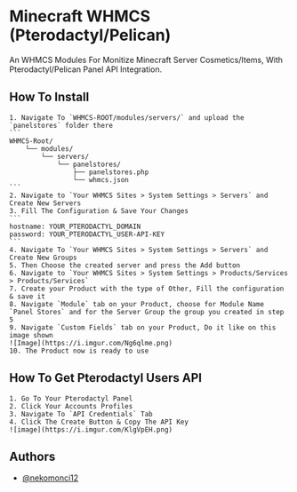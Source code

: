 
# Minecraft WHMCS (Pterodactyl/Pelican)

An WHMCS Modules For Monitize Minecraft Server Cosmetics/Items, With Pterodactyl/Pelican Panel API Integration.
## How To Install
    1. Navigate To `WHMCS-ROOT/modules/servers/` and upload the `panelstores` folder there
    ```
    WHMCS-Root/
        └── modules/
            └── servers/
                └── panelstores/
                    ├── panelstores.php
                    └── whmcs.json
    ```
    2. Navigate to `Your WHMCS Sites > System Settings > Servers` and Create New Servers
    3. Fill The Configuration & Save Your Changes
    ```
    hostname: YOUR_PTERODACTYL_DOMAIN
    password: YOUR_PTERODACTYL_USER-API-KEY
    ```
    4. Navigate To `Your WHMCS Sites > System Settings > Servers` and Create New Groups
    5. Then Choose the created server and press the Add button
    6. Navigate to `Your WHMCS Sites > System Settings > Products/Services > Products/Services`
    7. Create your Product with the type of Other, Fill the configuration & save it
    8. Navigate `Module` tab on your Product, choose for Module Name `Panel Stores` and for the Server Group the group you created in step 5
    9. Navigate `Custom Fields` tab on your Product, Do it like on this image shown
    ![Image](https://i.imgur.com/Ng6qlme.png)
    10. The Product now is ready to use

## How To Get Pterodactyl Users API
    1. Go To Your Pterodactyl Panel
    2. Click Your Accounts Profiles
    3. Navigate To `API Credentials` Tab
    4. Click The Create Button & Copy The API Key
    ![image](https://i.imgur.com/KlgVpEH.png)
## Authors

- [@nekomonci12](https://www.github.com/nekomonci12)


